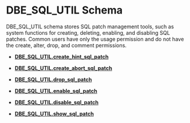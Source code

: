 # DBE\_SQL\_UTIL Schema<a name="EN-US_TOPIC_0000001266273310"></a>

DBE\_SQL\_UTIL schema stores SQL patch management tools, such as system functions for creating, deleting, enabling, and disabling SQL patches. Common users have only the usage permission and do not have the create, alter, drop, and comment permissions.

-   **[DBE\_SQL\_UTIL.create\_hint\_sql\_patch](dbe_sql_util-create_hint_sql_patch.md)**  

-   **[DBE\_SQL\_UTIL.create\_abort\_sql\_patch](dbe_sql_util-create_abort_sql_patch.md)**  

-   **[DBE\_SQL\_UTIL.drop\_sql\_patch](dbe_sql_util-drop_sql_patch.md)**  

-   **[DBE\_SQL\_UTIL.enable\_sql\_patch](dbe_sql_util-enable_sql_patch.md)**  

-   **[DBE\_SQL\_UTIL.disable\_sql\_patch](dbe_sql_util-disable_sql_patch.md)**  

-   **[DBE\_SQL\_UTIL.show\_sql\_patch](dbe_sql_util-show_sql_patch.md)**  
